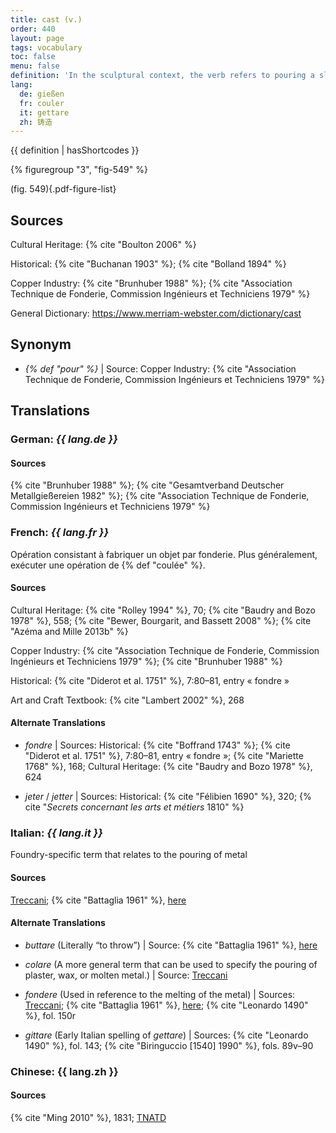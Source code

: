 ```yaml
---
title: cast (v.)
order: 440
layout: page
tags: vocabulary
toc: false
menu: false
definition: 'In the sculptural context, the verb refers to pouring a slurry or liquefied material (e.g., plaster, wax, metal) into a hollow matrix or {% def "mold" %} that will determine the shape of the material in order to produce a {% def "cast (n.)" %}.'
lang:
  de: gießen
  fr: couler
  it: gettare
  zh: 铸造
---
```


{{ definition | hasShortcodes }}

{% figuregroup "3", "fig-549" %}

(fig. 549){.pdf-figure-list}

## Sources

Cultural Heritage: {% cite "Boulton 2006" %}

Historical: {% cite "Buchanan 1903" %}; {% cite "Bolland 1894" %}

Copper Industry: {% cite "Brunhuber 1988" %}; {% cite "Association Technique de Fonderie, Commission Ingénieurs et Techniciens 1979" %}

General Dictionary: <https://www.merriam-webster.com/dictionary/cast>

## Synonym

- *{% def "pour" %}* | Source: Copper Industry: {% cite "Association Technique de Fonderie, Commission Ingénieurs et Techniciens 1979" %}

## Translations

<div class="accordion">

### **German**: *{{ lang.de }}*

#### Sources

{% cite "Brunhuber 1988" %}; {% cite "Gesamtverband Deutscher Metallgießereien 1982" %}; {% cite "Association Technique de Fonderie, Commission Ingénieurs et Techniciens 1979" %}

### **French**: *{{ lang.fr }}*

Opération consistant à fabriquer un objet par fonderie. Plus généralement, exécuter une opération de {% def "coulée" %}.

#### Sources

Cultural Heritage: {% cite "Rolley 1994" %}, 70; {% cite "Baudry and Bozo 1978" %}, 558; {% cite "Bewer, Bourgarit, and Bassett 2008" %}; {% cite "Azéma and Mille 2013b" %}

Copper Industry: {% cite "Association Technique de Fonderie, Commission Ingénieurs et Techniciens 1979" %}; {% cite "Brunhuber 1988" %}

Historical: {% cite "Diderot et al. 1751" %}, 7:80–81, entry « fondre »

Art and Craft Textbook: {% cite "Lambert 2002" %}, 268

#### Alternate Translations

- *fondre* | Sources: Historical: {% cite "Boffrand 1743" %}; {% cite "Diderot et al. 1751" %}, 7:80–81, entry « fondre »; {% cite "Mariette 1768" %}, 168; Cultural Heritage: {% cite "Baudry and Bozo 1978" %}, 624

- *jeter* / *jetter* | Sources: Historical: {% cite "Félibien 1690" %}, 320; {% cite "*Secrets concernant les arts et métiers* 1810" %}

### **Italian**: *{{ lang.it }}*

Foundry-specific term that relates to the pouring of metal

#### Sources

[Treccani](http://www.treccani.it/vocabolario/gettare/); {% cite "Battaglia 1961" %}, [here](http://www.gdli.it/pdf_viewer/Scripts/pdf.js/web/viewer.asp?file=/PDF/GDLI06/GDLI_06_ocr_726.pdf&parola=gettare)

#### Alternate Translations

- *buttare* (Literally “to throw”) | Source: {% cite "Battaglia 1961" %}, [here](http://www.gdli.it/JPG/GDLI02/00000472.jpg)

- *colare* (A more general term that can be used to specify the pouring of plaster, wax, or molten metal.) | Source:
[Treccani](https://www.treccani.it/vocabolario/colare1/)

- *fondere* (Used in reference to the melting of the metal) | Sources: [Treccani](http://www.treccani.it/vocabolario/fondere/); {% cite "Battaglia 1961" %}, [here](http://www.gdli.it/pdf_viewer/Scripts/pdf.js/web/viewer.asp?file=/PDF/GDLI06/GDLI_06_ocr_137.pdf&parola=fondere); {% cite "Leonardo 1490" %}, fol. 150r

- *gittare* (Early Italian spelling of *gettare*) | Sources: {% cite "Leonardo 1490" %}, fol. 143; {% cite "Biringuccio [1540] 1990" %}, fols. 89v–90

### **Chinese**: {{ lang.zh }}

#### Sources

{% cite "Ming 2010" %}, 1831; [TNATD](https://terms.naer.edu.tw/detail/11563468/?index=2)

</div>
